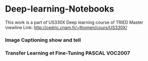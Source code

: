 # Deep-learning-Notebooks 
This work is a part of US330X Deep learning course of TRIED Master \newline
Link: http://cedric.cnam.fr/~thomen/cours/US330X/
###  Image Captioning show and tell
###  Transfer Learning et Fine-Tuning PASCAL VOC2007
